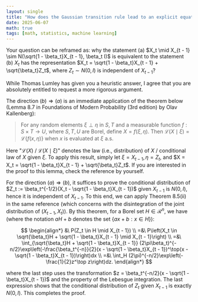 ```yaml
---
layout: single
title: "How does the Gaussian transition rule lead to an explicit equation for $X_t$?"
date: 2025-06-07
math: true
tags: [math, statistics, machine learning]
---
```


Your question can be reframed as: why the statement (a) $X_t \mid X_{t - 1} \sim N(\sqrt{1 - \beta_t}X_{t - 1}, \beta_t I)$ is equivalent to the statement (b) $X_t$ has the representation $X_t = \sqrt{1 - \beta_t}X_{t - 1} + \sqrt{\beta_t}Z_t$, where $Z_t \sim N(0, I)$ is independent of $X_{t - 1}$?

While Thomas Lumley has given you a heuristic answer, I agree that you are absolutely entitled to request a more rigorous argument.

The direction $(b) \Rightarrow (a)$ is an immediate application of the theorem below (Lemma 8.7 in Foundations of Modern Probability (3rd edition) by Olav Kallenberg):

> For any random elements $\xi \perp \eta$ in $S, T$ and a measurable function $f: S \times T \to U$, where $S, T, U$ are Borel, define $X = f(\xi, \eta)$. Then $\mathcal{L}(X \mid \xi) = \mathcal{L}\{f(x, \eta)\}$ when $x$ is evaluated at $\xi$ a.s.

Here "$\mathcal{L}(X)$ / $\mathcal{L}(X \mid \xi)$" denotes the law (i.e., distribution) of $X$ / conditional law of $X$ given $\xi$. To apply this result, simply let $\xi = X_{t - 1}, \eta = Z_t$, and $X = X_t = \sqrt{1 - \beta_t}X_{t - 1} + \sqrt{\beta_t}Z_t$. If you are interested in the proof to this lemma, check the reference by yourself.

For the direction $(a) \Rightarrow (b)$, it suffices to prove the conditional distribution of $Z_t := \beta_t^{-1/2}(X_t - \sqrt{1 - \beta_t}X_{t - 1})$ given $X_{t - 1}$ is $N(0, I)$, hence it is independent of $X_{t - 1}$. To this end, we can apply Theorem 8.5(ii) in the same reference (which concerns with the disintegration of the joint distribution of $(X_{t - 1}, X_t)$).  By this theorem, for a Borel set $H \in \mathscr{R}^n$, we have (where the notation $aH + b$ denotes the set $\{ax + b: x \in H\}$):

$$
\begin{align*}
 &\ P(Z_t \in H \mid X_{t - 1}) \\
=&\ P\left(X_t \in \sqrt{\beta_t}H + \sqrt{1 - \beta_t}X_{t - 1} \mid X_{t - 1}\right) \\
=&\ \int_{\sqrt{\beta_t}H + \sqrt{1 - \beta_t}X_{t - 1}}
(2\pi\beta_t)^{-n/2}\exp\left(-\frac{\beta_t^{-n}}{2}(x - \sqrt{1 - \beta_t}X_{t - 1})^\top(x - \sqrt{1 - \beta_t}X_{t - 1})\right)dx \\
=&\ \int_H (2\pi)^{-n/2}\exp\left(-\frac{1}{2}z^\top z\right)dz.
\end{align*}
$$

where the last step uses the transformation $z = \beta_t^{-n/2}(x - \sqrt{1 - \beta_t}X_{t - 1})$ and the property of the Lebesgue integration. The last expression shows that the conditional distribution of $Z_t$ given $X_{t - 1}$ is exactly $N(0, I)$.  This completes the proof. 
